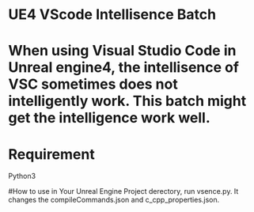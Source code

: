 # UE4 VScode Intellisence Batch

# When using Visual Studio Code in Unreal engine4, the intellisence of VSC sometimes does not intelligently work. This batch might get the intelligence work well.

# Requirement
Python3

#How to use
in Your Unreal Engine Project derectory, run vsence.py.
It changes the compileCommands.json and c_cpp_properties.json.
